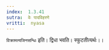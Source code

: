 ```yaml
---
index:  1.3.41
sutra:  वेः पादविहरणे
vritti:  nyasa
---
```


`विक्रामत्यजिनसन्धिः` इति। द्विधा भवति। स्फुटतीत्यर्थः।।

